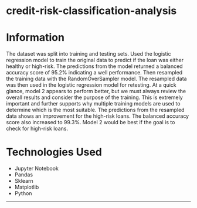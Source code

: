 # credit-risk-classification-analysis

# Information
The dataset was split into training and testing sets. Used the logistic regression model to train the original data to predict if the loan was either healthy or high-risk. The predictions from the model returned a balanced accuracy score of 95.2% indicating a well performance. Then resampled the training data with the RandomOverSampler model. The resampled data was then used in the logistic regression model for retesting. At a quick glance, model 2 appears to perform better, but we must always review the overall results and consider the purpose of the training. This is extremely important and further supports why multiple training models are used to determine which is the most suitable. The predictions from the resampled data shows an improvement for the high-risk loans. The balanced accuracy score also increased to 99.3%. Model 2 would be best if the goal is to check for high-risk loans.


# Technologies Used
* Jupyter Notebook
* Pandas
* Sklearn
* Matplotlib
* Python
-----------------------------------------------------------------------------------------------------
